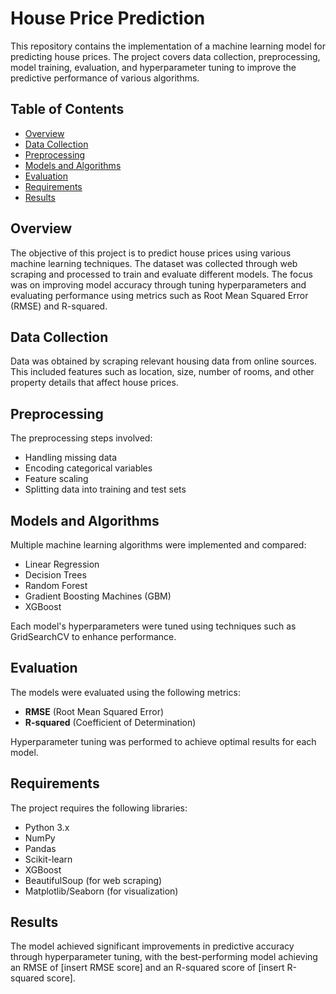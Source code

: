 # House Price Prediction

This repository contains the implementation of a machine learning model for predicting house prices. The project covers data collection, preprocessing, model training, evaluation, and hyperparameter tuning to improve the predictive performance of various algorithms.

## Table of Contents
- [Overview](#overview)
- [Data Collection](#data-collection)
- [Preprocessing](#preprocessing)
- [Models and Algorithms](#models-and-algorithms)
- [Evaluation](#evaluation)
- [Requirements](#requirements)
- [Results](#results)


## Overview
The objective of this project is to predict house prices using various machine learning techniques. The dataset was collected through web scraping and processed to train and evaluate different models. The focus was on improving model accuracy through tuning hyperparameters and evaluating performance using metrics such as Root Mean Squared Error (RMSE) and R-squared.

## Data Collection
Data was obtained by scraping relevant housing data from online sources. This included features such as location, size, number of rooms, and other property details that affect house prices.

## Preprocessing
The preprocessing steps involved:
- Handling missing data
- Encoding categorical variables
- Feature scaling
- Splitting data into training and test sets

## Models and Algorithms
Multiple machine learning algorithms were implemented and compared:
- Linear Regression
- Decision Trees
- Random Forest
- Gradient Boosting Machines (GBM)
- XGBoost

Each model's hyperparameters were tuned using techniques such as GridSearchCV to enhance performance.

## Evaluation
The models were evaluated using the following metrics:
- **RMSE** (Root Mean Squared Error)
- **R-squared** (Coefficient of Determination)

Hyperparameter tuning was performed to achieve optimal results for each model.

## Requirements
The project requires the following libraries:
- Python 3.x
- NumPy
- Pandas
- Scikit-learn
- XGBoost
- BeautifulSoup (for web scraping)
- Matplotlib/Seaborn (for visualization)

## Results
The model achieved significant improvements in predictive accuracy through hyperparameter tuning, with the best-performing model achieving an RMSE of [insert RMSE score] and an R-squared score of [insert R-squared score].
